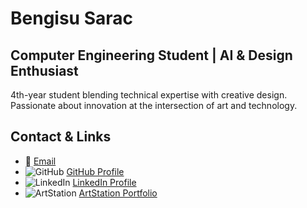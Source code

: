 # Bengisu Sarac

## Computer Engineering Student | AI & Design Enthusiast

4th-year student blending technical expertise with creative design. Passionate about
innovation at the intersection of art and technology.

## Contact & Links

- 📧 [Email](mailto:bengisu.sarac@bilgiedu.net)
- ![GitHub](https://img.shields.io/badge/GitHub-181717?style=flat&logo=github&logoColor=white) [GitHub Profile](https://github.com/beng262)
- ![LinkedIn](https://img.shields.io/badge/LinkedIn-0A66C2?style=flat&logo=linkedin&logoColor=white) [LinkedIn Profile](https://linkedin.com/in/bengisaraç14697)
- ![ArtStation](https://img.shields.io/badge/ArtStation-13AFF0?style=flat&logo=artstation&logoColor=white) [ArtStation Portfolio](https://bengisrc.artstation.com)
